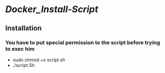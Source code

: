 # _Docker_Install-Script_

## Installation
### You have to put special permission to the script before trying to exec him
- sudo chmod +x script.sh
- ./script.Sh
